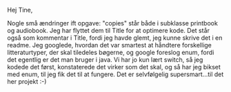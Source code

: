 Hej Tine,

Nogle små ændringer ift opgave:
"copies" står både i subklasse printbook og audiobook. Jeg har flyttet dem til Title for at optimere kode. 
Det står også som kommentar i Title, fordi jeg havde glemt, jeg kunne skrive det i en readme.
Jeg googlede, hvordan det var smartest at håndtere forskellige litteraturtyper, der skal tiledeles bøgerne, og google foreslog enum,
fordi det egentlig er det man bruger i java. 
Vi har jo kun lært switch, så jeg kodede det først, konstaterede det virker som det skal, og så har jeg bikset med enum, til jeg fik det 
til at fungere. Det er selvfølgelig supersmart...til det her projekt :-)
